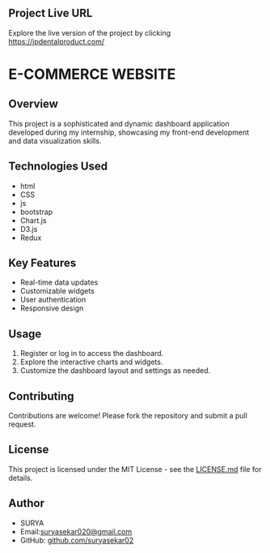 ## Project Live URL

Explore the live version of the project by clicking  https://jpdentalproduct.com/

# E-COMMERCE WEBSITE

## Overview
This project is a sophisticated and dynamic dashboard application developed during my internship, showcasing my front-end development and data visualization skills.

## Technologies Used
- html
- CSS
- js
- bootstrap
- Chart.js
- D3.js
- Redux

## Key Features
- Real-time data updates
- Customizable widgets
- User authentication
- Responsive design

## Usage
1. Register or log in to access the dashboard.
2. Explore the interactive charts and widgets.
3. Customize the dashboard layout and settings as needed.

## Contributing
Contributions are welcome! Please fork the repository and submit a pull request.

## License
This project is licensed under the MIT License - see the [LICENSE.md](LICENSE.md) file for details.

## Author
- SURYA
- Email:suryasekar020@gmail.com
- GitHub: [github.com/suryasekar02](https://github.com/suryasekar02)
